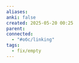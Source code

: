 ```yaml
---
aliases: 
anki: false
created: 2025-05-20 00:25
parent:
connected:
  - "#обс/linking"
tags:
  - fix/empty
---
```

